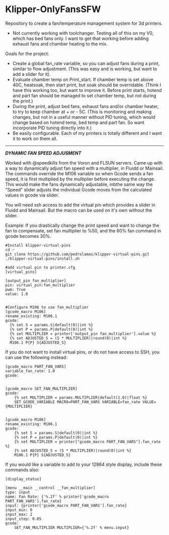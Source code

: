 # Klipper-OnlyFansSFW
Repository to create a fan/temperature management system for 3d printers. 

* Not currently working with toolchanger. Testing all of this on my V0, which has bed fans only. I want to get that working before adding exhaust fans and chamber heating to the mix.

Goals for the project:
- Create a global fan_rate variable, so you can adjust fans during a print, similar to flow adjustment. (This was easy and is working, but want to add a slider for it).
- Evaluate chamber temp on Print_start. If chamber temp is set above 40C, heatsoak, then start print, but soak should be overridable. (Think I have this working too, but want to improve it. Before print starts, hotend and part fan should be managed to set chamber temp, but not during the print.)
- During the print, adjust bed fans, exhaust fans and/or chamber heater, to try to keep chamber at + or - 5C. (This is monitoring and making changes, but not in a useful manner without PID tuning, which would change based on hotend temp, bed temp and part fan. So want incorporate PID tuning directly into it.)
- Be easily configurable. Each of my printers is totally different and I want it to work on them all.

-----------------------

***DYNAMIC FAN SPEED ADJUSMENT***

Worked with @speedkills from the Voron and FLSUN servers. Came up with a way to dynamically adjust fan speed with a multiplier, in Fluidd or Mainsail. The commands override the M106 variable so when Gcode sends a fan speed, it is first multiplied by the multiplier before executing the change. This would make the fans dynamically adjustable, inbthe same way the "Speed" slider adjusts the individual Gcode moves from the calculated values in gcode via slider. 

You will need ssh access to add the virtual pin which provides a slider in Fluidd and Mainsail. But the macro can be used on it's own without the slider. 

Example: If you drastically change the print speed and want to change the fan to compensate, set fan multiplier to %50, and the 60% fan command in gcode becomes 30%.  

```
#Install klipper-virtual-pins
cd ~
git clone https://github.com/pedrolamas/klipper-virtual-pins.git
./klipper-virtual-pins/install.sh

#add virtual pin to printer.cfg
[virtual_pins]

[output_pin fan_multiplier]
pin: virtual_pin:fan_multiplier
pwm: True
value: 1.0


#Configure M106 to use fan_multiplier
[gcode_macro M106]
rename_existing: M106.1
gcode:
  {% set S = params.S|default(0)|int %}
  {% set P = params.P|default(0)|int %}
  {% set MULTIPLIER = printer['output_pin fan_multiplier'].value %}
  {% set ADJUSTED_S = (S * MULTIPLIER)|round(0)|int %}
  M106.1 P{P} S{ADJUSTED_S}

```

If you do not want to install virtual pins, or do not have access to SSH, you can use the following instead:

```
[gcode_macro PART_FAN_VARS]
variable_fan_rate: 1.0
gcode:


[gcode_macro SET_FAN_MULTIPLIER]
gcode:
    {% set MULTIPLIER = params.MULTIPLIER|default(1.0)|float %}
    SET_GCODE_VARIABLE MACRO=PART_FAN_VARS VARIABLE=fan_rate VALUE={MULTIPLIER}


[gcode_macro M106]
rename_existing: M106.1
gcode:
    {% set S = params.S|default(0)|int %}
    {% set P = params.P|default(0)|int %}
    {% set MULTIPLIER = printer["gcode_macro PART_FAN_VARS"].fan_rate %}
    {% set ADJUSTED_S = (S * MULTIPLIER)|round(0)|int %}
    M106.1 P{P} S{ADJUSTED_S}
```


If you would like a variable to add to your 12864 style display, include these commands also:

```
[display_status]

[menu __main __control __fan_multiplier]
type: input
name: Fan Rate: {'%.2f' % printer['gcode_macro PART_FAN_VARS'].fan_rate}
input: {printer['gcode_macro PART_FAN_VARS'].fan_rate}
input_min: 0
input_max: 2
input_step: 0.05
gcode:
    SET_FAN_MULTIPLIER MULTIPLIER={'%.2f' % menu.input}
```
